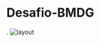 # Desafio-BMDG
.
![layout](https://user-images.githubusercontent.com/97270163/168505390-199cca1d-c581-46b9-b9f8-f770e657a546.png)
